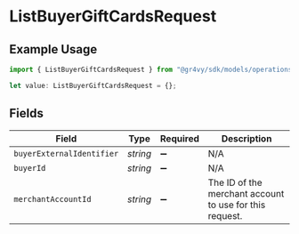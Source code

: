 # ListBuyerGiftCardsRequest

## Example Usage

```typescript
import { ListBuyerGiftCardsRequest } from "@gr4vy/sdk/models/operations";

let value: ListBuyerGiftCardsRequest = {};
```

## Fields

| Field                                                   | Type                                                    | Required                                                | Description                                             |
| ------------------------------------------------------- | ------------------------------------------------------- | ------------------------------------------------------- | ------------------------------------------------------- |
| `buyerExternalIdentifier`                               | *string*                                                | :heavy_minus_sign:                                      | N/A                                                     |
| `buyerId`                                               | *string*                                                | :heavy_minus_sign:                                      | N/A                                                     |
| `merchantAccountId`                                     | *string*                                                | :heavy_minus_sign:                                      | The ID of the merchant account to use for this request. |